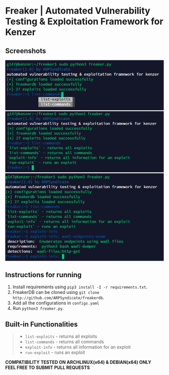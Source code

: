 # Freaker | Automated Vulnerability Testing & Exploitation Framework for Kenzer

## Screenshots
![freaker](screenshots/freaker0.png)
![freaker](screenshots/freaker1.png)
![freaker](screenshots/freaker2.png)

## Instructions for running
1. Install requirements using `pip3 install -I -r requirements.txt`.<br>
2. FreakerDB can be cloned using `git clone http://github.com/ARPSyndicate/freakerdb`.<br>
3. Add all the configurations in `configs.yaml`<br>
4. Run `python3 freaker.py`.<br>

## Built-in Functionalities
>* `list-exploits` - returns all exploits
>* `list-commands` - returns all commands
>* `exploit-info` - returns all information for an exploit
>* `run-exploit` - runs an exploit

**COMPATIBILITY TESTED ON ARCHLINUX(x64) & DEBIAN(x64) ONLY**<br>
**FEEL FREE TO SUBMIT PULL REQUESTS**